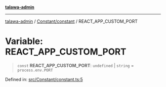 [**talawa-admin**](../../../README.md)

***

[talawa-admin](../../../modules.md) / [Constant/constant](../README.md) / REACT\_APP\_CUSTOM\_PORT

# Variable: REACT\_APP\_CUSTOM\_PORT

> `const` **REACT\_APP\_CUSTOM\_PORT**: `undefined` \| `string` = `process.env.PORT`

Defined in: [src/Constant/constant.ts:5](https://github.com/bint-Eve/talawa-admin/blob/16ddeb98e6868a55bca282e700a8f4212d222c01/src/Constant/constant.ts#L5)
